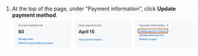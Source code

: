 1. At the top of the page, under "Payment information", click **Update payment method**.
   ![Screenshot of the summary section of the billing settings page. In the "Payment information" box, a link, labeled "Update payment method", is highlighted with an orange outline.](/assets/images/help/billing/update_payment_method.png)
